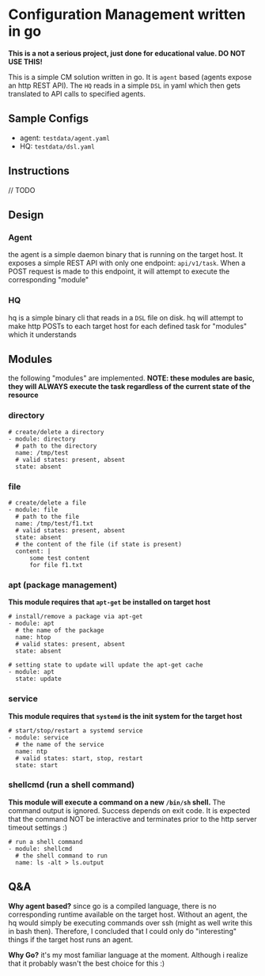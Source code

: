 # Configuration Management written in go

**This is a not a serious project, just done for educational value. DO NOT USE THIS!**

This is a simple CM solution written in go. It is `agent` based (agents expose an http REST API).
The `HQ` reads in a simple `DSL` in yaml which then gets translated to API calls to specified agents.

## Sample Configs
 - agent: `testdata/agent.yaml`
 - HQ: `testdata/dsl.yaml`

## Instructions
 // TODO

## Design

### Agent
the agent is a simple daemon binary that is running on the target host.
It exposes a simple REST API with only one endpoint: `api/v1/task`.
When a POST request is made to this endpoint, it will attempt to execute the corresponding "module"

### HQ
hq is a simple binary cli that reads in a `DSL` file on disk.
hq will attempt to make http POSTs to each target host for each defined task for "modules" which it understands


## Modules
the following "modules" are implemented.
**NOTE: these modules are basic, they will ALWAYS execute the task regardless of the current state of the resource**

### directory
```
# create/delete a directory
- module: directory
  # path to the directory
  name: /tmp/test
  # valid states: present, absent
  state: absent
```

### file
```
# create/delete a file
- module: file
  # path to the file
  name: /tmp/test/f1.txt
  # valid states: present, absent
  state: absent
  # the content of the file (if state is present)
  content: |
      some test content
      for file f1.txt
```

### apt (package management)
**This module requires that `apt-get` be installed on target host**
```
# install/remove a package via apt-get
- module: apt
  # the name of the package
  name: htop
  # valid states: present, absent
  state: absent

# setting state to update will update the apt-get cache
- module: apt
  state: update
```

### service
**This module requires that `systemd` is the init system for the target host**
```
# start/stop/restart a systemd service
- module: service
  # the name of the service
  name: ntp
  # valid states: start, stop, restart
  state: start
```

### shellcmd (run a shell command)
**This module will execute a command on a new `/bin/sh` shell.**
The command output is ignored. Success depends on exit code.
It is expected that the command NOT be interactive and terminates prior to the http server timeout settings :)
```
# run a shell command
- module: shellcmd
  # the shell command to run
  name: ls -alt > ls.output
```

## Q&A

**Why agent based?**
since go is a compiled language, there is no corresponding runtime available on the target host.
Without an agent, the hq would simply be executing commands over ssh (might as well write this in bash then).
Therefore, I concluded that I could only do "interesting" things if the target host runs an agent.

**Why Go?**
it's my most familiar language at the moment.
Although i realize that it probably wasn't the best choice for this :)
